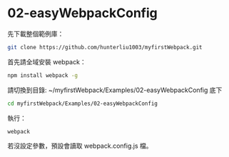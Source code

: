 # 02-easyWebpackConfig

先下載整個範例庫：

```bash
git clone https://github.com/hunterliu1003/myfirstWebpack.git
```

首先請全域安裝 webpack：

```bash
npm install webpack -g
```

請切換到目錄: ~/myfirstWebpack/Examples/02-easyWebpackConfig 底下

```bash
cd myfirstWebpack/Examples/02-easyWebpackConfig
```

執行：

```bash
webpack
```

若沒設定參數，預設會讀取 webpack.config.js 檔。